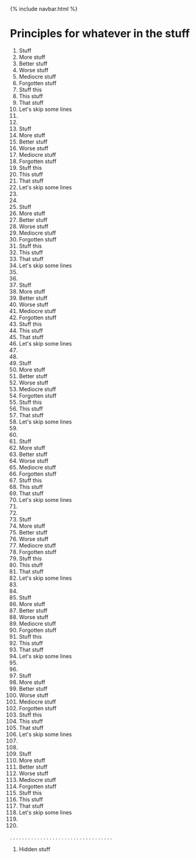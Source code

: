 {% include navbar.html %}

# Principles for whatever in the stuff

1. Stuff
2. More stuff
3. Better stuff
4. Worse stuff
5. Mediocre stuff
6. Forgotten stuff
7. Stuff this
8. This stuff
9. That stuff
10. Let's skip some lines
11. 
12.
1. Stuff
2. More stuff
3. Better stuff
4. Worse stuff
5. Mediocre stuff
6. Forgotten stuff
7. Stuff this
8. This stuff
9. That stuff
10. Let's skip some lines
11. 
12.
1. Stuff
2. More stuff
3. Better stuff
4. Worse stuff
5. Mediocre stuff
6. Forgotten stuff
7. Stuff this
8. This stuff
9. That stuff
10. Let's skip some lines
11. 
12.
1. Stuff
2. More stuff
3. Better stuff
4. Worse stuff
5. Mediocre stuff
6. Forgotten stuff
7. Stuff this
8. This stuff
9. That stuff
10. Let's skip some lines
11. 
12.
1. Stuff
2. More stuff
3. Better stuff
4. Worse stuff
5. Mediocre stuff
6. Forgotten stuff
7. Stuff this
8. This stuff
9. That stuff
10. Let's skip some lines
11. 
12.
1. Stuff
2. More stuff
3. Better stuff
4. Worse stuff
5. Mediocre stuff
6. Forgotten stuff
7. Stuff this
8. This stuff
9. That stuff
10. Let's skip some lines
11. 
12.
1. Stuff
2. More stuff
3. Better stuff
4. Worse stuff
5. Mediocre stuff
6. Forgotten stuff
7. Stuff this
8. This stuff
9. That stuff
10. Let's skip some lines
11. 
12.
1. Stuff
2. More stuff
3. Better stuff
4. Worse stuff
5. Mediocre stuff
6. Forgotten stuff
7. Stuff this
8. This stuff
9. That stuff
10. Let's skip some lines
11. 
12.
1. Stuff
2. More stuff
3. Better stuff
4. Worse stuff
5. Mediocre stuff
6. Forgotten stuff
7. Stuff this
8. This stuff
9. That stuff
10. Let's skip some lines
11. 
12.
1. Stuff
2. More stuff
3. Better stuff
4. Worse stuff
5. Mediocre stuff
6. Forgotten stuff
7. Stuff this
8. This stuff
9. That stuff
10. Let's skip some lines
11. 
12.
.
.
.
.
.
.
.
.
.
.
.
.
.
.
.
.
.
.
.
.
.
.
.
.
.
.
.
.
.
.
.
.
.
.
1. Hidden stuff

